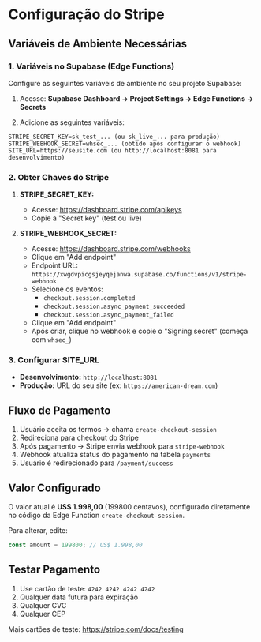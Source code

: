 # Configuração do Stripe

## Variáveis de Ambiente Necessárias

### 1. Variáveis no Supabase (Edge Functions)

Configure as seguintes variáveis de ambiente no seu projeto Supabase:

1. Acesse: **Supabase Dashboard → Project Settings → Edge Functions → Secrets**

2. Adicione as seguintes variáveis:

```
STRIPE_SECRET_KEY=sk_test_... (ou sk_live_... para produção)
STRIPE_WEBHOOK_SECRET=whsec_... (obtido após configurar o webhook)
SITE_URL=https://seusite.com (ou http://localhost:8081 para desenvolvimento)
```

### 2. Obter Chaves do Stripe

1. **STRIPE_SECRET_KEY:**
   - Acesse: https://dashboard.stripe.com/apikeys
   - Copie a "Secret key" (test ou live)

2. **STRIPE_WEBHOOK_SECRET:**
   - Acesse: https://dashboard.stripe.com/webhooks
   - Clique em "Add endpoint"
   - Endpoint URL: `https://xwgdvpicgsjeyqejanwa.supabase.co/functions/v1/stripe-webhook`
   - Selecione os eventos:
     - `checkout.session.completed`
     - `checkout.session.async_payment_succeeded`
     - `checkout.session.async_payment_failed`
   - Clique em "Add endpoint"
   - Após criar, clique no webhook e copie o "Signing secret" (começa com `whsec_`)

### 3. Configurar SITE_URL

- **Desenvolvimento:** `http://localhost:8081`
- **Produção:** URL do seu site (ex: `https://american-dream.com`)

## Fluxo de Pagamento

1. Usuário aceita os termos → chama `create-checkout-session`
2. Redireciona para checkout do Stripe
3. Após pagamento → Stripe envia webhook para `stripe-webhook`
4. Webhook atualiza status do pagamento na tabela `payments`
5. Usuário é redirecionado para `/payment/success`

## Valor Configurado

O valor atual é **US$ 1.998,00** (199800 centavos), configurado diretamente no código da Edge Function `create-checkout-session`.

Para alterar, edite:
```typescript
const amount = 199800; // US$ 1.998,00
```

## Testar Pagamento

1. Use cartão de teste: `4242 4242 4242 4242`
2. Qualquer data futura para expiração
3. Qualquer CVC
4. Qualquer CEP

Mais cartões de teste: https://stripe.com/docs/testing

